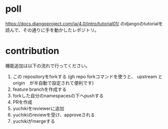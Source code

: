 # poll

https://docs.djangoproject.com/ja/4.0/intro/tutorial01/ のdjangoのtutorialを読んで、その通りに手を動かしたレポジトリ。


# contribution

機能追加は以下の流れで行ってください。

1. この repositoryをforkする (gh repo forkコマンドを使うと、 upstream と origin　が半自動で設定されて便利です)
2. feature branchを作成する
3. forkした自分のnamespacesの下へpushする
4. PRを作成
5. yuchikiをreviewerに追加
6. yuchikiのreviewを受け、approveされる
7. yuchikiがmergeする
